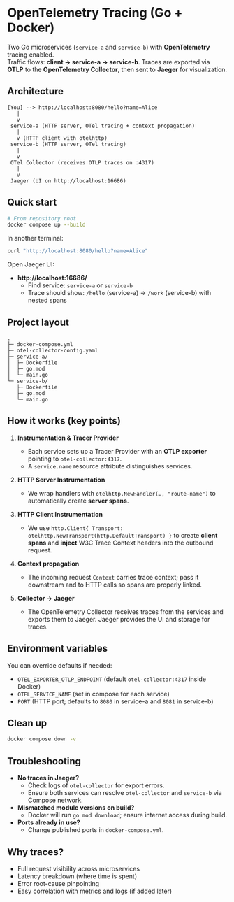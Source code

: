 # OpenTelemetry Tracing (Go + Docker)
Two Go microservices (`service-a` and `service-b`) with **OpenTelemetry** tracing enabled.  
Traffic flows: **client → service-a → service-b**. Traces are exported via **OTLP** to the **OpenTelemetry Collector**, then sent to **Jaeger** for visualization.

## Architecture
```
[You] --> http://localhost:8080/hello?name=Alice
   |
   v
 service-a (HTTP server, OTel tracing + context propagation)
   |
   v (HTTP client with otelhttp)
 service-b (HTTP server, OTel tracing)
   |
   v
 OTel Collector (receives OTLP traces on :4317)
   |
   v
 Jaeger (UI on http://localhost:16686)
```

## Quick start
```bash
# From repository root
docker compose up --build
```

In another terminal:
```bash
curl "http://localhost:8080/hello?name=Alice"
```

Open Jaeger UI:
- **http://localhost:16686/**
  - Find service: `service-a` or `service-b`
  - Trace should show: `/hello` (service-a) → `/work` (service-b) with nested spans

## Project layout
```
.
├─ docker-compose.yml
├─ otel-collector-config.yaml
├─ service-a/
│  ├─ Dockerfile
│  ├─ go.mod
│  └─ main.go
└─ service-b/
   ├─ Dockerfile
   ├─ go.mod
   └─ main.go
```

## How it works (key points)
1. **Instrumentation & Tracer Provider**
   - Each service sets up a Tracer Provider with an **OTLP exporter** pointing to `otel-collector:4317`.
   - A `service.name` resource attribute distinguishes services.

2. **HTTP Server Instrumentation**
   - We wrap handlers with `otelhttp.NewHandler(…, "route-name")` to automatically create **server spans**.

3. **HTTP Client Instrumentation**
   - We use `http.Client{ Transport: otelhttp.NewTransport(http.DefaultTransport) }` to create **client spans** and **inject** W3C Trace Context headers into the outbound request.

4. **Context propagation**
   - The incoming request `Context` carries trace context; pass it downstream and to HTTP calls so spans are properly linked.

5. **Collector → Jaeger**
   - The OpenTelemetry Collector receives traces from the services and exports them to Jaeger. Jaeger provides the UI and storage for traces.

## Environment variables
You can override defaults if needed:
- `OTEL_EXPORTER_OTLP_ENDPOINT` (default `otel-collector:4317` inside Docker)
- `OTEL_SERVICE_NAME` (set in compose for each service)
- `PORT` (HTTP port; defaults to `8080` in service-a and `8081` in service-b)

## Clean up
```bash
docker compose down -v
```

## Troubleshooting
- **No traces in Jaeger?**
  - Check logs of `otel-collector` for export errors.
  - Ensure both services can resolve `otel-collector` and `service-b` via Compose network.
- **Mismatched module versions on build?**
  - Docker will run `go mod download`; ensure internet access during build.
- **Ports already in use?**
  - Change published ports in `docker-compose.yml`.

## Why traces?
- Full request visibility across microservices
- Latency breakdown (where time is spent)
- Error root-cause pinpointing
- Easy correlation with metrics and logs (if added later)
